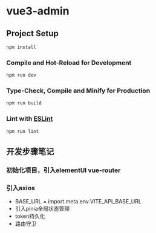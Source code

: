 # vue3-admin

## Project Setup

```sh
npm install
```

### Compile and Hot-Reload for Development

```sh
npm run dev
```

### Type-Check, Compile and Minify for Production

```sh
npm run build
```

### Lint with [ESLint](https://eslint.org/)

```sh
npm run lint
```

## 开发步骤笔记

### 初始化项目，引入elementUI vue-router
### 引入axios
- BASE_URL = import.meta.env.VITE_API_BASE_URL
- 引入pinia全局状态管理
- token持久化
- 路由守卫
